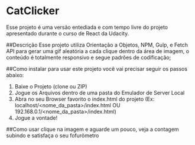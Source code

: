 # CatClicker
Esse projeto é uma versão entediada e com tempo livre do projeto apresentado durante o curso de React da Udacity.

##Descrição
Esse projeto utiliza Orientação a Objetos, NPM, Gulp, e Fetch API para gerar uma gif aleatória a cada clique dentro da área de imagem, o conteúdo é totalmente responsivo e segue padrões de codificação;

##Como instalar
para usar este projeto você vai precisar seguir os passos abaixo:
1. Baixe o Projeto (clone ou ZIP)
2. Jogue os Arquivos dentro de uma pasta do Emulador de Server Local
3. Abra no seu Browser favorito o index.html do projeto (Ex: localhost/<nome_da_pasta>/index.html OU 192.168.0.1/<nome_da_pasta>/index.html)
4. Jogue a vontade!

##Como usar
clique na imagem e aguarde um pouco, veja a contagem subindo e satisfaça o seu fofurômetro